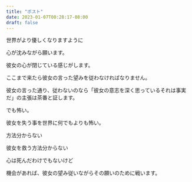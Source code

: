 ```yaml
---
title: "ポスト"
date: 2023-01-07T00:28:17-08:00
draft: false
---
```


世界がより優しくなりますように

心が沈みながら願います。

彼女の心が閉じている感じがします。

ここまで来たら彼女の言った望みを従わなければなりません。

彼女の言った通り、従わないのなら「彼女の意志を深く思っているそれは事実だ」の主張は茶番と証します。

でも怖い。

彼女を失う事を世界に何でもよりも怖い。

方法分からない

彼女を救う方法分からない

心は死んだわけでもないけど

機会があれば、彼女の望み従いながらその願いのために戦います。